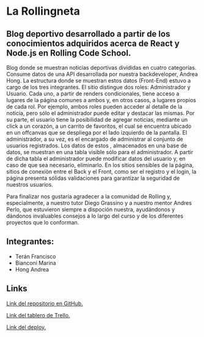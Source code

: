 # La Rollingneta

## Blog deportivo desarrollado a partir de los conocimientos adquiridos acerca de React y Node.js en Rolling Code School.

Blog donde se muestran noticias deportivas divididas en cuatro categorías. Consume datos de una API desarrollada por nuestra backdeveloper, Andrea Hong. La estructura donde se muestran estos datos (Front-End) estuvo  a cargo de los tres integrantes. El sitio distingue dos roles: Administrador y Usuario. Cada uno, a partir de renders condicionales, tiene acceso a lugares de la página comunes a ambos y, en otros casos, a lugares propios de cada rol. Por ejemplo, ambos roles pueden acceder al detalle de la noticia, pero sólo el administrador puede editar y destacar las mismas. Por su parte, el usuario tiene la posibilidad de agregar noticias, mediante un click a un corazón, a un carrito de favoritos, el cual se encuentra ubicado en un offcanvas que se despliega por el lado izquierdo de la pantalla. El administrador, a su vez, es el encargado de administrar al conjunto de usuarios registrados. Los datos de estos , almacenados en una base de datos, se muestran en una tabla visible sólo para el administrador. A partir de dicha tabla el administrador puede modificar datos del usuario y, en caso de que sea necesario, eliminarlo. En los sitios sensibles de la página, sitios de conexiòn entre el Back y el Front, como ser el registro y el login, la página presenta sólidas validaciones para garantizar la seguridad de nuestros usuarios.

Para finalizar nos gustaría agradecer a la comunidad de Rolling y, especialmente, a nuestro tutor Diego Grassino y a nuestro mentor Andres Perlo, que estuvieron siempre a dispoción nuestra, ayudándonos y dándonos invaluables consejos a lo largo del curso y de los diferentes proyectos que lo conforman.

## Integrantes:
 
- Terán Francisco 
- Bianconi Marina
- Hong Andrea


## Links

[Link del repositorio en GitHub.](https://github.com/teraclitos/proyecto-final-rolling-code-blog)

[Link del tablero de Trello.](https://trello.com/b/7nRn0Qdq/proyecto-final)

[Link del deploy.](https://proyecto-final-rolling-code-blog.vercel.app/)
